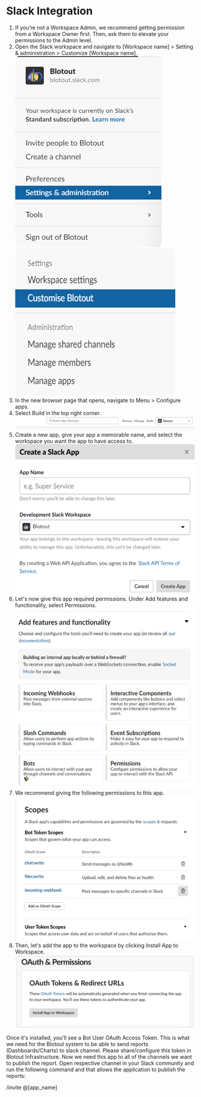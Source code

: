 # Slack Integration
1. If you’re not a Workspace Admin, we recommend getting permission from a Workspace Owner first. Then, ask them to elevate your permissions to the Admin level.
2. Open the Slack workspace and navigate to [Workspace name] > Setting & administration > Customize [Workspace name].
    ![](./images/slack/click_settings.png)    
    ![](./images/slack/click_customize.png)
3. In the new browser page that opens, navigate to Menu > Configure apps.
4. Select Build in the top right corner.
    ![](./images/slack/click_build.png)    
5. Create a new app, give your app a memorable name, and select the workspace you want the app to have access to.
    ![](./images/slack/click_newapp.png)
6. Let's now give this app required permissions. Under Add features and functionality, select Permissions.
    ![](./images/slack/permission.png)
7. We recommend giving the following permissions to this app.
    ![](./images/slack/scope.png)
8. Then, let's add the app to the workspace by clicking Install App to Workspace.
    ![](./images/slack/add_workspace.png)

Once it's installed, you'll see a Bot User OAuth Access Token. This is what we need for the Blotout system to be able to send reports (Dashboards/Charts) to slack channel. Please share/configure this token in Blotout Infrastructure. Now we need this app to all of the channels we want to publish the report.
Open respective channel in your Slack community and run the following command and that allows the application to publish the reports:

/invite @[app_name]



